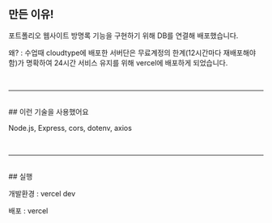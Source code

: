 ## 만든 이유!
<p>포트폴리오 웹사이트 방명록 기능을 구현하기 위해 DB를 연결해 배포했습니다.</p>
<p>왜? : 수업때 cloudtype에 배포한 서버단은 무료계정의 한계(12시간마다 재배포해야함)가 명확하여 24시간 서비스 유지를 위해 vercel에 배포하게 되었습니다.</p>
<br/>
<hr>
<br/>
## 이런 기술을 사용했어요
<p>Node.js, Express, cors, dotenv, axios</p>
<br/>
<hr>
<br/>
## 실행
<p>개발환경 : vercel dev</p>
<p>배포 : vercel</p>